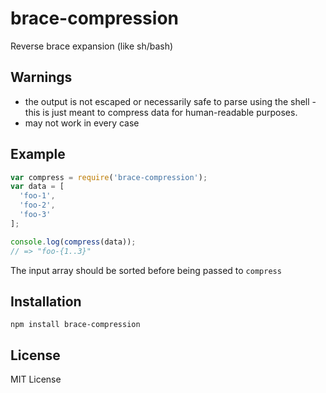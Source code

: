 brace-compression
=================

Reverse brace expansion (like sh/bash)

Warnings
--------

- the output is not escaped or necessarily safe to parse using the shell -
this is just meant to compress data for human-readable purposes.
- may not work in every case

Example
-------

``` js
var compress = require('brace-compression');
var data = [
  'foo-1',
  'foo-2',
  'foo-3'
];

console.log(compress(data));
// => "foo-{1..3}"
```

The input array should be sorted before being passed to `compress`

Installation
------------

    npm install brace-compression

License
-------

MIT License
